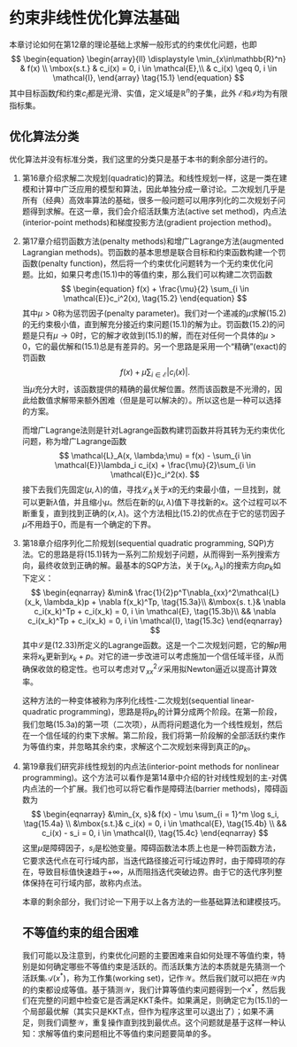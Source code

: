 # 约束非线性优化算法基础

本章讨论如何在第12章的理论基础上求解一般形式的约束优化问题，也即
$$
\begin{equation}
\begin{array}{ll}
\displaystyle \min_{x\in\mathbb{R}^n} & f(x) \\
\mbox{s.t.} & c_i(x) = 0, i \in \mathcal{E},\\
& c_i(x) \geq 0, i \in \mathcal{I},
\end{array}
\tag{15.1}
\end{equation}
$$
其中目标函数$f$和约束$c_i$都是光滑、实值，定义域是$\mathbb{R}^n$的子集，此外 $\mathcal{E}$和$\mathcal{I}$均为有限指标集。

## 优化算法分类

优化算法并没有标准分类，我们这里的分类只是基于本书的剩余部分进行的。

1. 第16章介绍求解二次规划(quadratic)的算法。和线性规划一样，这是一类在建模和计算中广泛应用的模型和算法，因此单独分成一章讨论。二次规划几乎是所有（经典）高效率算法的基础，很多一般问题可以用序列化的二次规划子问题得到求解。在这一章，我们会介绍活跃集方法(active set method)，内点法(interior-point methods)和梯度投影方法(gradient projection method)。

2. 第17章介绍罚函数方法(penalty methods)和增广Lagrange方法(augmented Lagrangian methods)。罚函数的基本思想是联合目标和约束函数构建一个罚函数(penalty function)，然后将一个约束优化问题转为一个无约束优化问题。比如，如果只考虑(15.1)中的等值约束，那么我们可以构建二次罚函数
   $$
   \begin{equation}
   f(x) + \frac{\mu}{2} \sum_{i \in \mathcal{E}}c_i^2(x), \tag{15.2}
   \end{equation}
   $$
   其中$\mu > 0$称为惩罚因子(penalty parameter)。我们对一个递减的$\mu$求解(15.2)的无约束极小值，直到解充分接近约束问题(15.1)的解为止。罚函数(15.2)的问题是只有$\mu \to 0$时，它的解才收敛到(15.1)的解，而在对任何一个具体的$\mu > 0$，它的最优解和(15.1)总是有差异的。另一个思路是采用一个“精确”(exact)的罚函数
   $$
   f(x) + \mu \sum_{i \in \mathcal{E}}|c_i(x)|.
   $$
   当$\mu$充分大时，该函数提供的精确的最优解位置。然而该函数是不光滑的，因此给数值求解带来额外困难（但是是可以解决的）。所以这也是一种可以选择的方案。

   而增广Lagrange法则是针对Lagrange函数构建罚函数并将其转为无约束优化问题，称为增广Lagrange函数
   $$
   \mathcal{L}_A(x, \lambda;\mu) = f(x) - \sum_{i \in \mathcal{E}}\lambda_i c_i(x) + \frac{\mu}{2}\sum_{i \in \mathcal{E}}c_i^2(x).
   $$
   接下去我们先固定$(\mu, \lambda)$的值，寻找$\mathcal{L}_A$关于$x$的无约束最小值，一旦找到，就可以更新$\lambda$值，并且缩小$\mu$。然后在新的$(\mu, \lambda)$值下寻找新的$x$。这个过程可以不断重复，直到找到正确的$(x, \lambda)$。这个方法相比(15.2)的优点在于它的惩罚因子$\mu$不用趋于$0$，而是有一个确定的下界。

3. 第18章介绍序列化二阶规划(sequential quadratic programming, SQP)方法。它的思路是将(15.1)转为一系列二阶规划子问题，从而得到一系列搜索方向，最终收敛到正确的解。最基本的SQP方法，关于$(x_k, \lambda_k)$的搜索方向$p_k$如下定义：
   $$
   \begin{eqnarray}
   &\min& \frac{1}{2}p^T\nabla_{xx}^2\mathcal{L}(x_k, \lambda_k)p + \nabla f(x_k)^Tp, \tag{15.3a}\\
   &\mbox{s. t.}& \nabla c_i(x_k)^Tp + c_i(x_k) = 0, i \in \mathcal{E}, \tag{15.3b}\\
   && \nabla c_i(x_k)^Tp + c_i(x_k) = 0, i \in \mathcal{I}, \tag{15.3c}
   \end{eqnarray}  
   $$
   其中$\mathcal{L}$是(12.33)所定义的Lagrange函数。这是一个二次规划问题，它的解$p$用来将$x_k$更新到$x_k + p$。对它的进一步改进可以考虑施加一个信任域半径，从而确保收敛的稳定性。也可以考虑对$\nabla_{xx}^2 \mathcal{L}$采用拟Newton逼近以提高计算效率。

   这种方法的一种变体被称为序列化线性-二次规划(sequential linear-quadratic programming)，思路是将$p_k$的计算分成两个阶段。在第一阶段，我们忽略(15.3a)的第一项（二次项），从而将问题退化为一个线性规划，然后在一个信任域的约束下求解。第二阶段，我们将第一阶段解的全部活跃约束作为等值约束，并忽略其余约束，求解这个二次规划来得到真正的$p_k$。

4. 第19章我们研究非线性规划的内点法(interior-point methods for nonlinear programming)。这个方法可以看作是第14章中介绍的针对线性规划的主-对偶内点法的一个扩展。我们也可以将它看作是障碍法(barrier methods)，障碍函数为
   $$
   \begin{eqnarray}
   &\min_{x, s}& f(x) - \mu \sum_{i = 1}^m \log s_i, \tag{15.4a} \\
   &\mbox{s.t.}& c_i(x) = 0, i \in \mathcal{E}, \tag{15.4b} \\
   && c_i(x) - s_i = 0, i \in \mathcal{I}, \tag{15.4c}
   \end{eqnarray}
   $$
   这里$\mu$是障碍因子，$s_i$是松弛变量。障碍函数法本质上也是一种罚函数方法，它要求迭代点在可行域内部，当迭代路径接近可行域边界时，由于障碍项的存在，导致目标值快速趋于$+\infty$，从而阻挡迭代突破边界。由于它的迭代序列整体保持在可行域内部，故称内点法。

   本章的剩余部分，我们讨论一下用于以上各方法的一些基础算法和建模技巧。

   ## 不等值约束的组合困难

   我们可能以及注意到，约束优化问题的主要困难来自如何处理不等值约束，特别是如何确定哪些不等值约束是活跃的。而活跃集方法的本质就是先猜测一个活跃集$\mathcal{A}(x^*)$，称为工作集(working set)，记作$\mathcal{W}$。然后我们就可以把在$\mathcal{W}$内的约束都设成等值。基于猜测$\mathcal{W}$，我们计算等值约束问题得到一个$x^*$，然后我们在完整的问题中检查它是否满足KKT条件。如果满足，则确定它为(15.1)的一个局部最优解（其实只是KKT点，但作为程序这里可以退出了）；如果不满足，则我们调整$\mathcal{W}$，重复操作直到找到最优点。这个问题就是基于这样一种认知：求解等值约束问题相比不等值约束问题要简单的多。